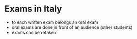 # Exams in Italy

* to each written exam belongs an oral exam
* oral exams are done in front of an audience (other students)
* exams can be retaken
